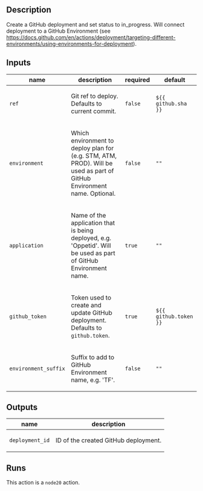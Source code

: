## Description

Create a GitHub deployment and set status to in_progress. Will connect deployment to a GitHub Environment (see https://docs.github.com/en/actions/deployment/targeting-different-environments/using-environments-for-deployment).

## Inputs

| name | description | required | default |
| --- | --- | --- | --- |
| `ref` | <p>Git ref to deploy. Defaults to current commit.</p> | `false` | `${{ github.sha }}` |
| `environment` | <p>Which environment to deploy plan for (e.g. STM, ATM, PROD). Will be used as part of GitHub Environment name. Optional.</p> | `false` | `""` |
| `application` | <p>Name of the application that is being deployed, e.g. 'Oppetid'. Will be used as part of GitHub Environment name.</p> | `true` | `""` |
| `github_token` | <p>Token used to create and update GitHub deployment. Defaults to <code>github.token</code>.</p> | `true` | `${{ github.token }}` |
| `environment_suffix` | <p>Suffix to add to GitHub Environment name, e.g. 'TF'.</p> | `false` | `""` |


## Outputs

| name | description |
| --- | --- |
| `deployment_id` | <p>ID of the created GitHub deployment.</p> |


## Runs

This action is a `node20` action.


